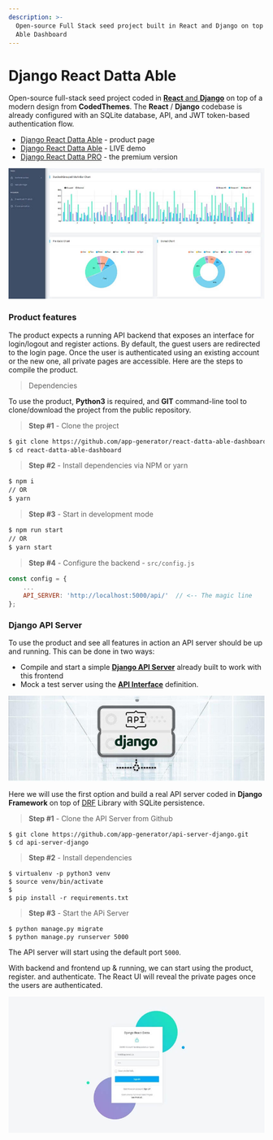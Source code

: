 ```yaml
---
description: >-
  Open-source Full Stack seed project built in React and Django on top of Datta
  Able Dashboard
---
```


# Django React Datta Able

Open-source full-stack seed project coded in [**React** and **Django**](https://appseed.us/product/django-react-datta-able) on top of a modern design from **CodedThemes**. The **React** / **Django** codebase is already configured with an SQLite database, API, and JWT token-based authentication flow.

* [Django React Datta Able](https://appseed.us/product/django-react-datta-able) - product page
* [Django React Datta Able](https://django-react-datta-able.appseed-srv1.com/) - LIVE demo
* [Django React Datta PRO](django-datta-able-pro.md) - the premium version

![Django React Datta Able - Fullstack Product.](../../.gitbook/assets/django-react-datta-able-xs.jpg)

### Product features

The product expects a running API backend that exposes an interface for login/logout and register actions. By default, the guest users are redirected to the login page. Once the user is authenticated using an existing account or the new one, all private pages are accessible. Here are the steps to compile the product. 

> Dependencies

To use the product, **Python3** is required, and **GIT** command-line tool to clone/download the project from the public repository.

> **Step \#1** - Clone the project

```bash
$ git clone https://github.com/app-generator/react-datta-able-dashboard.git
$ cd react-datta-able-dashboard 
```

> **Step \#2** - Install dependencies via NPM or yarn

```bash
$ npm i
// OR
$ yarn 
```

> **Step \#3** - Start in development mode

```bash
$ npm run start 
// OR
$ yarn start 
```

> **Step \#4** - Configure the backend - `src/config.js`

```javascript
const config = {
    ...
    API_SERVER: 'http://localhost:5000/api/'  // <-- The magic line
}; 
```

### 

### Django API Server

To use the product and see all features in action an API server should be up and running. This can be done in two ways:

* Compile and start a simple [**Django API Server**](../../boilerplate-code/api-server/django.md) already built to work with this frontend
* Mock a test server using the [**API Interface**](../../boilerplate-code/api-server/api-unified-definition.md) definition.

![Django API Server - Open-source product.](../../.gitbook/assets/api-cover-django-xs.jpg)

Here we will use the first option and build a real API server coded in **Django Framework** on top of [DRF](https://www.django-rest-framework.org/) Library with SQLite persistence.

> **Step \#1** - Clone the API Server from Github

```text
$ git clone https://github.com/app-generator/api-server-django.git
$ cd api-server-django 
```

> **Step \#2** - Install dependencies

```text
$ virtualenv -p python3 venv
$ source venv/bin/activate 
$
$ pip install -r requirements.txt
```

> **Step \#3** - Start the APi Server

```text
$ python manage.py migrate
$ python manage.py runserver 5000 
```

The API server will start using the default port `5000`.

With backend and frontend up & running, we can start using the product, register. and authenticate. The React UI will reveal the private pages once the users are authenticated. 

![Django React Datta Able.](../../.gitbook/assets/django-react-datta-able-login-xs%20%281%29.jpg)

